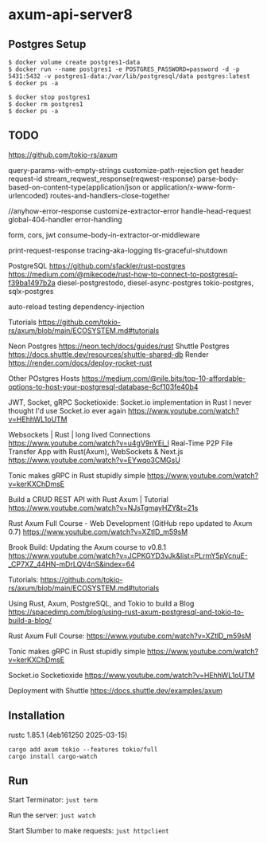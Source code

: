 # axum-api-server8

## Postgres Setup
```
$ docker volume create postgres1-data
$ docker run --name postgres1 -e POSTGRES_PASSWORD=password -d -p 5431:5432 -v postgres1-data:/var/lib/postgresql/data postgres:latest
$ docker ps -a

$ docker stop postgres1
$ docker rm postgres1
$ docker ps -a
```

## TODO
https://github.com/tokio-rs/axum

query-params-with-empty-strings
customize-path-rejection
get header request-id
stream_reqwest_response(reqwest-response)
parse-body-based-on-content-type(application/json or application/x-www-form-urlencoded)
routes-and-handlers-close-together

//anyhow-error-response
customize-extractor-error
handle-head-request
global-404-handler
error-handling

form, cors, jwt
consume-body-in-extractor-or-middleware

print-request-response
tracing-aka-logging
tls-graceful-shutdown

PostgreSQL
https://github.com/sfackler/rust-postgres
https://medium.com/@mikecode/rust-how-to-connect-to-postgresql-f39ba1497b2a
diesel-postgrestodo, diesel-async-postgres
tokio-postgres,
sqlx-postgres

auto-reload
testing
dependency-injection

Tutorials
https://github.com/tokio-rs/axum/blob/main/ECOSYSTEM.md#tutorials

Neon Postgres https://neon.tech/docs/guides/rust
Shuttle Postgres https://docs.shuttle.dev/resources/shuttle-shared-db
Render https://render.com/docs/deploy-rocket-rust

Other POstgres Hosts
https://medium.com/@nile.bits/top-10-affordable-options-to-host-your-postgresql-database-6cf103fe40b4


JWT, Socket, gRPC
Socketioxide: Socket.io implementation in Rust
I never thought I'd use Socket.io ever again https://www.youtube.com/watch?v=HEhhWL1oUTM

Websockets | Rust | long lived Connections 
https://www.youtube.com/watch?v=u4gV9nYEi_I
Real-Time P2P File Transfer App with Rust(Axum), WebSockets & Next.js 
https://www.youtube.com/watch?v=EYwqo3CMGsU

Tonic makes gRPC in Rust stupidly simple
https://www.youtube.com/watch?v=kerKXChDmsE

Build a CRUD REST API with Rust Axum | Tutorial
https://www.youtube.com/watch?v=NJsTgmayHZY&t=21s

Rust Axum Full Course - Web Development (GitHub repo updated to Axum 0.7)
https://www.youtube.com/watch?v=XZtlD_m59sM

Brook Build: Updating the Axum course to v0.8.1
https://www.youtube.com/watch?v=JCPKGYD3vJk&list=PLrmY5pVcnuE-_CP7XZ_44HN-mDrLQV4nS&index=64

Tutorials:
https://github.com/tokio-rs/axum/blob/main/ECOSYSTEM.md#tutorials

Using Rust, Axum, PostgreSQL, and Tokio to build a Blog
https://spacedimp.com/blog/using-rust-axum-postgresql-and-tokio-to-build-a-blog/

Rust Axum Full Course: 
https://www.youtube.com/watch?v=XZtlD_m59sM

Tonic makes gRPC in Rust stupidly simple
https://www.youtube.com/watch?v=kerKXChDmsE

Socket.io Socketioxide
https://www.youtube.com/watch?v=HEhhWL1oUTM

Deployment with Shuttle
https://docs.shuttle.dev/examples/axum

## Installation
rustc 1.85.1 (4eb161250 2025-03-15)

```
cargo add axum tokio --features tokio/full
cargo install cargo-watch
```

## Run
Start Terminator: `just term`

Run the server: `just watch`

Start Slumber to make requests: `just httpclient`